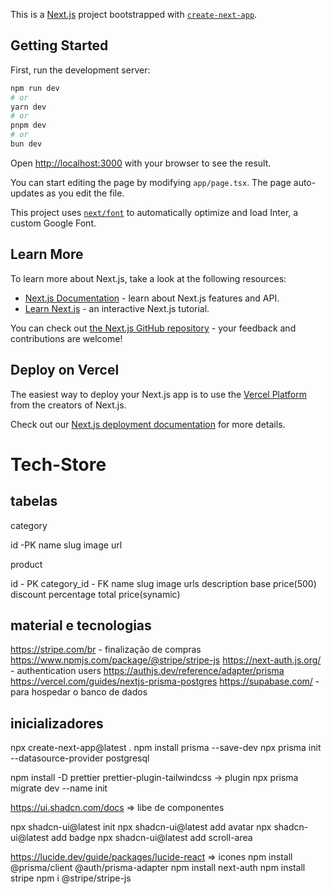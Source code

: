 This is a [Next.js](https://nextjs.org/) project bootstrapped with [`create-next-app`](https://github.com/vercel/next.js/tree/canary/packages/create-next-app).

## Getting Started

First, run the development server:

```bash
npm run dev
# or
yarn dev
# or
pnpm dev
# or
bun dev
```

Open [http://localhost:3000](http://localhost:3000) with your browser to see the result.

You can start editing the page by modifying `app/page.tsx`. The page auto-updates as you edit the file.

This project uses [`next/font`](https://nextjs.org/docs/basic-features/font-optimization) to automatically optimize and load Inter, a custom Google Font.

## Learn More

To learn more about Next.js, take a look at the following resources:

- [Next.js Documentation](https://nextjs.org/docs) - learn about Next.js features and API.
- [Learn Next.js](https://nextjs.org/learn) - an interactive Next.js tutorial.

You can check out [the Next.js GitHub repository](https://github.com/vercel/next.js/) - your feedback and contributions are welcome!

## Deploy on Vercel

The easiest way to deploy your Next.js app is to use the [Vercel Platform](https://vercel.com/new?utm_medium=default-template&filter=next.js&utm_source=create-next-app&utm_campaign=create-next-app-readme) from the creators of Next.js.

Check out our [Next.js deployment documentation](https://nextjs.org/docs/deployment) for more details.


# Tech-Store

## tabelas

category

id -PK
name
slug
image url

product

id - PK
category_id - FK
name
slug
image urls
description
base price(500)
discount percentage
total price(synamic)

## material e tecnologias

https://stripe.com/br - finalização de compras
https://www.npmjs.com/package/@stripe/stripe-js
https://next-auth.js.org/ - authentication users
https://authjs.dev/reference/adapter/prisma
https://vercel.com/guides/nextjs-prisma-postgres
https://supabase.com/ - para hospedar o banco de dados


## inicializadores
npx create-next-app@latest .
npm install prisma --save-dev
npx prisma init --datasource-provider postgresql

npm install -D prettier prettier-plugin-tailwindcss -> plugin
npx prisma migrate dev --name init

https://ui.shadcn.com/docs => libe de componentes

npx shadcn-ui@latest init
npx shadcn-ui@latest add avatar
npx shadcn-ui@latest add badge
npx shadcn-ui@latest add scroll-area


https://lucide.dev/guide/packages/lucide-react => icones
npm install @prisma/client @auth/prisma-adapter
npm install next-auth
npm install stripe
npm i @stripe/stripe-js
